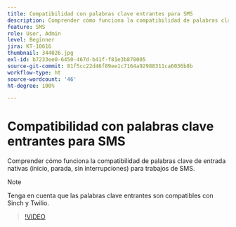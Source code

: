 ```yaml
---
title: Compatibilidad con palabras clave entrantes para SMS
description: Comprender cómo funciona la compatibilidad de palabras clave de entrada nativas (inicio, parada, sin interrupciones) para trabajos de SMS.
feature: SMS
role: User, Admin
level: Beginner
jira: KT-10616
thumbnail: 344026.jpg
exl-id: b7233ee0-6450-467d-b41f-f81e3b870005
source-git-commit: 81f5cc22d46f89ee1c7164a92988311ca6036b8b
workflow-type: ht
source-wordcount: '46'
ht-degree: 100%

---
```


# Compatibilidad con palabras clave entrantes para SMS

Comprender cómo funciona la compatibilidad de palabras clave de entrada nativas (inicio, parada, sin interrupciones) para trabajos de SMS.

>[!NOTE]
>
>Tenga en cuenta que las palabras clave entrantes son compatibles con Sinch y Twilio.

>[!VIDEO](https://video.tv.adobe.com/v/344026?quality=12&learn=on)
